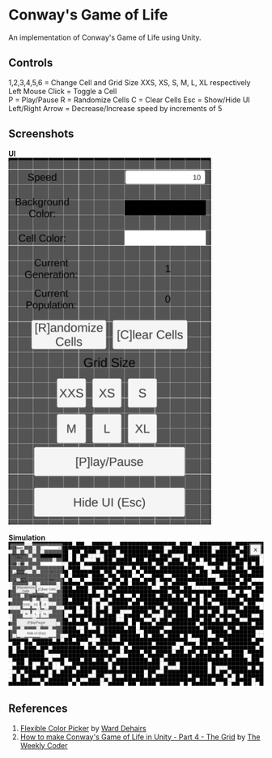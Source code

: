 # Conway's Game of Life

An implementation of Conway's Game of Life using Unity.

## Controls
1,2,3,4,5,6 = Change Cell and Grid Size XXS, XS, S, M, L, XL respectively  
Left Mouse Click = Toggle a Cell  
P = Play/Pause
R = Randomize Cells
C = Clear Cells
Esc = Show/Hide UI
Left/Right Arrow = Decrease/Increase speed by increments of 5

## Screenshots
**UI**  
<img src="https://github.com/jjesuscastro/GameOfLife/blob/main/GitAssets/UI.png?raw=true" width="400px" />

**Simulation**  
<img src="https://github.com/jjesuscastro/GameOfLife/blob/main/GitAssets/Animated.gif?raw=true" width="800px" />

## References
1. [Flexible Color Picker](https://assetstore.unity.com/packages/tools/gui/flexible-color-picker-150497) by [Ward Dehairs](https://assetstore.unity.com/publishers/32897)
1. [How to make Conway's Game of Life in Unity - Part 4 - The Grid](https://www.youtube.com/watch?v=_3mKW2zf2xg) by [The Weekly Coder](https://www.youtube.com/c/WeeklycoderDotcom)

